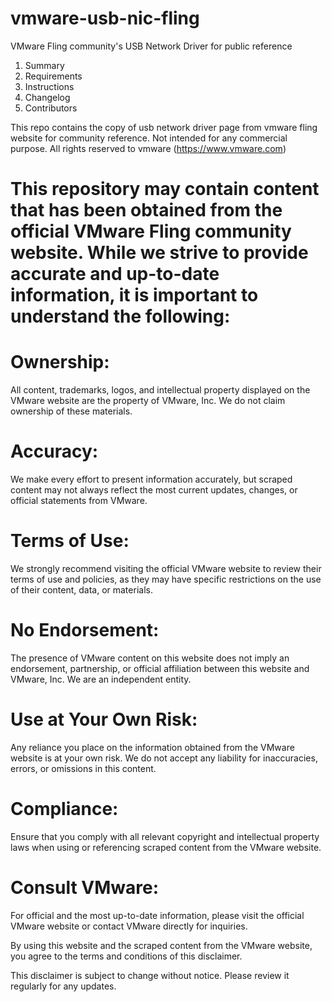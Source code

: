 # vmware-usb-nic-fling
VMware Fling community's USB Network Driver for public reference

1) Summary
2) Requirements
3) Instructions
4) Changelog
5) Contributors

This repo contains the copy of usb network driver page from vmware fling website for community reference. Not intended for any commercial purpose. All rights reserved to vmware  (https://www.vmware.com)


# This repository may contain content that has been obtained from the official VMware Fling community website. While we strive to provide accurate and up-to-date information, it is important to understand the following:

# Ownership:
All content, trademarks, logos, and intellectual property displayed on the VMware website are the property of VMware, Inc. We do not claim ownership of these materials.

# Accuracy:
We make every effort to present information accurately, but scraped content may not always reflect the most current updates, changes, or official statements from VMware.

# Terms of Use:
We strongly recommend visiting the official VMware website to review their terms of use and policies, as they may have specific restrictions on the use of their content, data, or materials.

# No Endorsement:
The presence of VMware content on this website does not imply an endorsement, partnership, or official affiliation between this website and VMware, Inc. We are an independent entity.

# Use at Your Own Risk:
Any reliance you place on the information obtained from the VMware website is at your own risk. We do not accept any liability for inaccuracies, errors, or omissions in this content.

# Compliance:
Ensure that you comply with all relevant copyright and intellectual property laws when using or referencing scraped content from the VMware website.

# Consult VMware:
For official and the most up-to-date information, please visit the official VMware website or contact VMware directly for inquiries.

By using this website and the scraped content from the VMware website, you agree to the terms and conditions of this disclaimer.

This disclaimer is subject to change without notice. Please review it regularly for any updates.

